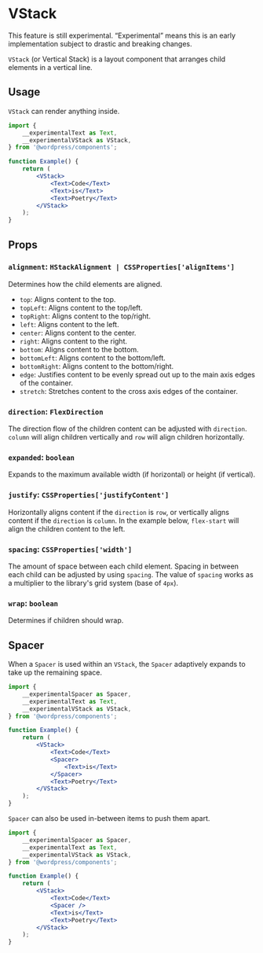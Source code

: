 # VStack

<div class="callout callout-alert">
This feature is still experimental. “Experimental” means this is an early implementation subject to drastic and breaking changes.
</div>

`VStack` (or Vertical Stack) is a layout component that arranges child elements in a vertical line.

## Usage

`VStack` can render anything inside.

```jsx
import {
	__experimentalText as Text,
	__experimentalVStack as VStack,
} from '@wordpress/components';

function Example() {
	return (
		<VStack>
			<Text>Code</Text>
			<Text>is</Text>
			<Text>Poetry</Text>
		</VStack>
	);
}
```

## Props

### `alignment`: `HStackAlignment | CSSProperties['alignItems']`

Determines how the child elements are aligned.

-   `top`: Aligns content to the top.
-   `topLeft`: Aligns content to the top/left.
-   `topRight`: Aligns content to the top/right.
-   `left`: Aligns content to the left.
-   `center`: Aligns content to the center.
-   `right`: Aligns content to the right.
-   `bottom`: Aligns content to the bottom.
-   `bottomLeft`: Aligns content to the bottom/left.
-   `bottomRight`: Aligns content to the bottom/right.
-   `edge`: Justifies content to be evenly spread out up to the main axis edges of the container.
-   `stretch`: Stretches content to the cross axis edges of the container.

### `direction`: `FlexDirection`

The direction flow of the children content can be adjusted with `direction`. `column` will align children vertically and `row` will align children horizontally.

### `expanded`: `boolean`

Expands to the maximum available width (if horizontal) or height (if vertical).

### `justify`: `CSSProperties['justifyContent']`

Horizontally aligns content if the `direction` is `row`, or vertically aligns content if the `direction` is `column`.
In the example below, `flex-start` will align the children content to the left.

### `spacing`: `CSSProperties['width']`

The amount of space between each child element. Spacing in between each child can be adjusted by using `spacing`.
The value of `spacing` works as a multiplier to the library's grid system (base of `4px`).

### `wrap`: `boolean`

Determines if children should wrap.

## Spacer

When a `Spacer` is used within an `VStack`, the `Spacer` adaptively expands to take up the remaining space.

```jsx
import {
	__experimentalSpacer as Spacer,
	__experimentalText as Text,
	__experimentalVStack as VStack,
} from '@wordpress/components';

function Example() {
	return (
		<VStack>
			<Text>Code</Text>
			<Spacer>
				<Text>is</Text>
			</Spacer>
			<Text>Poetry</Text>
		</VStack>
	);
}
```

`Spacer` can also be used in-between items to push them apart.

```jsx
import {
	__experimentalSpacer as Spacer,
	__experimentalText as Text,
	__experimentalVStack as VStack,
} from '@wordpress/components';

function Example() {
	return (
		<VStack>
			<Text>Code</Text>
			<Spacer />
			<Text>is</Text>
			<Text>Poetry</Text>
		</VStack>
	);
}
```
